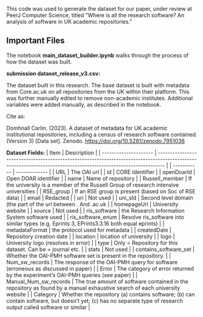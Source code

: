 
This code was used to generate the dataset for our paper, under review at PeerJ Computer Science, titled "Where is all the research software? An analysis of software in UK academic repositories."

## Important Files

The notebook **main_dataset_builder.ipynb** walks through the process of how the dataset was built.

**submission dataset_release_v3.csv:**

The dataset built in this research.  The base dataset is built with metadata from Core.ac.uk on all repositories from the UK within their platform.  This was further manually edited to remove non-academic institutes. Additional variables were added manually, as described in the notebook.

Cite as:

Domhnall Carlin. (2023). A dataset of metadata for UK academic institutional repositories, including a census of research software contained. (Version 3) [Data set]. Zenodo. https://doi.org/10.5281/zenodo.7951036



**Dataset Fields:**
| Item                  | Description                                                                                                                                                     |
| --------------------- | --------------------------------------------------------------------------------------------------------------------------------------------------------------- |
| \-----------          | \-------------                                                                                                                                                  |
| URL                   | The OAI url                                                                                                                                                     |
| id                    | CORE Identifier                                                                                                                                                 |
| openDoarId            | Open DOAR identifier                                                                                                                                            |
| name                  | Name of repository                                                                                                                                              |
| Russell_member        | If the university is a member of the Russell Group of research intensive universities                                                                           |
| RSE_group             | If an RSE group is present (based on Soc of RSE data)                                                                                                           |
| email                 | Redacted                                                                                                                                                        |
| uri                   | Not used                                                                                                                                                        |
| uni_sld               | Second level domain (the part of the url between . And .ac.uk                                                                                                   |
| homepageUrl           | University website                                                                                                                                              |
| source                | Not used                                                                                                                                                        |
| ris_software          | the Research Information System software used                                                                                                                   |
| ris_software_enum     | Resolve ris_software into similar types (e.g. Eprints 3, EPrints3.3.16 both equal eprints)                                                                      |
| metadataFormat        | the protocol used for metadata                                                                                                                                  |
| createdDate           | Repository creation date                                                                                                                                        |
| location              | location of university                                                                                                                                          |
| logo                  | University logo (resolves in error)                                                                                                                             |
| type                  | Only = Repository for this dataset. Can be = journal etc.                                                                                                       |
| stats                 | Not used                                                                                                                                                        |
| contains_software_set | Whether the OAI-PMH software set is present in the repository.                                                                                                  |
| Num_sw_records        | The response of the OAI-PMH query for software (erroneous as discussed in paper)                                                                                |
| Error                 | The category of error returned by the experiment’s OAI-PMH queries (see paper)                                                                                  |
| Manual_Num_sw_records | The true amount of software contained in the repository as found by a manual exhaustive search of each university website                                       |
| Category              | Whether the repository (a) contains software; (b) can contain software, but doesn’t yet; (c) has no separate type of research output called software or similar |
